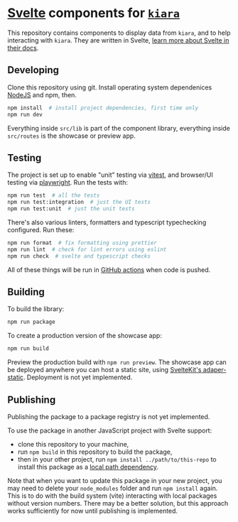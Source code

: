# [Svelte](https://svelte.dev/) components for [`kiara`](https://dharpa.org/kiara.documentation)

This repository contains components to display data from `kiara`, and to help interacting with `kiara`. They are written in Svelte, [learn more about Svelte in their docs](https://svelte.dev/docs).

## Developing

Clone this repository using git. Install operating system dependenices [NodeJS](https://nodejs.org/) and npm, then.

```bash
npm install  # install project dependencies, first time only
npm run dev
```

Everything inside `src/lib` is part of the component library, everything inside `src/routes` is the showcase or preview app.

## Testing

The project is set up to enable "unit" testing via [vitest](https://vitest.dev/), and browser/UI testing via [playwright](https://playwright.dev/). Run the tests with:

```bash
npm run test  # all the tests
npm run test:integration  # just the UI tests
npm run test:unit  # just the unit tests
```

There's also various linters, formatters and typescript typechecking configured. Run these:

```bash
npm run format  # fix formatting using prettier
npm run lint  # check for lint errors using eslint
npm run check  # svelte and typescript checks
```

All of these things will be run in [GitHub actions](https://github.com/DHARPA-Project/kiara-svelte-components/actions) when code is pushed.

## Building

To build the library:

```bash
npm run package
```

To create a production version of the showcase app:

```bash
npm run build
```

Preview the production build with `npm run preview`. The showcase app can be deployed anywhere you can host a static site, using [SvelteKit's adaper-static](https://kit.svelte.dev/docs/adapter-static). Deployment is not yet implemented.

## Publishing

Publishing the package to a package registry is not yet implemented.

To use the package in another JavaScript project with Svelte support:

- clone this repository to your machine,
- run `npm build` in this repository to build the package,
- then in your other project, run `npm install ../path/to/this-repo` to install this package as a [local path dependency](https://docs.npmjs.com/cli/v6/configuring-npm/package-json#local-paths).

Note that when you want to update this package in your new project, you may need to delete your `node_modules` folder and run `npm install` again. This is to do with the build system (vite) interacting with local packages without version numbers. There may be a better solution, but this approach works sufficiently for now until publishing is implemented.
